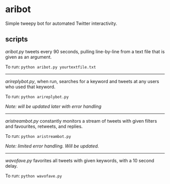 # aribot
Simple tweepy bot for automated Twitter interactivity.

## scripts
_aribot.py_ tweets every 90 seconds, pulling line-by-line from a text file that is given as an argument.

To run: 
`python aribot.py yourtextfile.txt`

---

_arireplybot.py_, when run, searches for a keyword and tweets at any users who used that keyword.

To run:
`python arireplybot.py`

_Note: will be updated later with error handling_

---

_aristreambot.py_ constantly monitors a stream of tweets with given filters and favourites, retweets, and replies.

To run:
`python aristreambot.py`

_Note: limited error handling. Will be updated._

---

_wavofave.py_ favorites all tweets with given keywords, with a 10 second delay.

To run:
`python wavofave.py`
